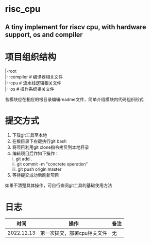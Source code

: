 risc_cpu
===========
A tiny implement for riscv cpu, with hardware support, os and compiler 
-----------

# 项目组织结构 
|-root  
|--compiler # 编译器相关文件  
|--cpu      # 流水线逻辑相关文件  
|--os       # 操作系统相关文件  
 
各模块应在相应的根目录编辑readme文件，简单介绍模块内代码组织形式  

# 提交方式
1. 下载git工具至本地  
2. 在根目录下右键执行git bash  
3. 将项目利用git clone指令拷贝到本地目录  
4. 编辑项目后作如下操作：  
  i. git add .  
  ii. git commit -m "concrete operation"  
  iii. git push origin master  
 5. 等待提交成功后刷新项目 
 
如果不清楚具体操作，可自行查阅git工具的基础使用方法  

# 日志

时间 | 操作 | 备注
---- | --------------------- | ------ 
2022.12.13 | 第一次提交，部署cpu相关文件 | 无
